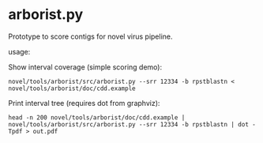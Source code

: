 # arborist.py

Prototype to score contigs for novel virus pipeline.

usage:

Show interval coverage (simple scoring demo):

`novel/tools/arborist/src/arborist.py --srr 12334 -b rpstblastn < novel/tools/arborist/doc/cdd.example`

Print interval tree (requires dot from graphviz):

`head -n 200 novel/tools/arborist/doc/cdd.example | novel/tools/arborist/src/arborist.py --srr 12334 -b rpstblastn | dot -Tpdf > out.pdf`

